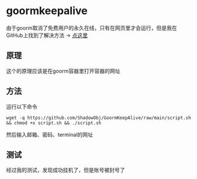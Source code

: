 # goormkeepalive
由于goorm取消了免费用户的永久在线，只有在网页里才会运行，但是我在GitHub上找到了解决方法
->   [点这里](https://github.com/ShadowObj/GoormKeepAlive)
## 原理
这个的原理应该是在goorm容器里打开容器的网址
## 方法
运行以下命令

```Shell
wget -q https://github.com/ShadowObj/GoormKeepAlive/raw/main/script.sh && chmod +x script.sh && ./script.sh
```
然后输入邮箱、密码、terminal的网址
## 测试

经过我的测试，发现成功挂机了，但是账号被封号了